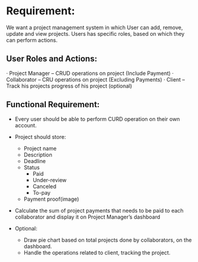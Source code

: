 # Requirement:

We want a project management system in which User can add, remove, update and view projects. Users has specific roles, based on which they can perform actions.

## User Roles and Actions:

· Project Manager – CRUD operations on project (Include Payment)
· Collaborator – CRU operations on project (Excluding Payments)
· Client – Track his projects progress of his project (optional)

## Functional Requirement:

- Every user should be able to perform CURD operation on their own account.
- Project should store:

  - Project name
  - Description
  - Deadline
  - Status
    - Paid
    - Under-review
    - Canceled
    - To-pay
  - Payment proof(image)

- Calculate the sum of project payments that needs to be paid to each collaborator and display it on Project Manager’s dashboard
- Optional:
  - Draw pie chart based on total projects done by collaborators, on the dashboard.
  - Handle the operations related to client, tracking the project.
